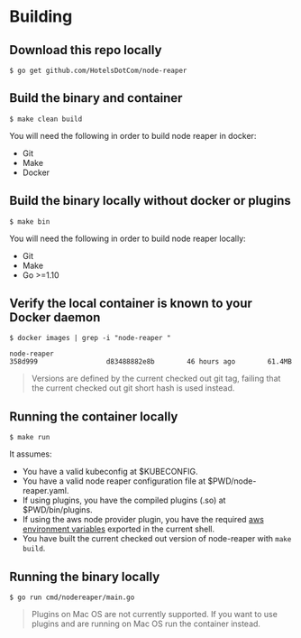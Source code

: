 # Building

## Download this repo locally

```
$ go get github.com/HotelsDotCom/node-reaper
```

## Build the binary and container
```
$ make clean build
```

You will need the following in order to build node reaper in docker:

* Git
* Make
* Docker

## Build the binary locally without docker or plugins
```
$ make bin
```

You will need the following in order to build node reaper locally:

* Git
* Make
* Go >=1.10

## Verify the local container is known to your Docker daemon

```
$ docker images | grep -i "node-reaper "

node-reaper                                                         358d999                 d83488882e8b        46 hours ago        61.4MB
```

> Versions are defined by the current checked out git tag, failing that the current checked out git short hash is used instead.

## Running the container locally
```
$ make run
```

It assumes:
 * You have a valid kubeconfig at $KUBECONFIG.
 * You have a valid node reaper configuration file at $PWD/node-reaper.yaml.
 * If using plugins, you have the compiled plugins (.so) at $PWD/bin/plugins.
 * If using the aws node provider plugin, you have the required [aws environment variables](https://docs.aws.amazon.com/cli/latest/userguide/cli-environment.html) exported in the current shell.
 * You have built the current checked out version of node-reaper with `make build`.

## Running the binary locally
```
$ go run cmd/nodereaper/main.go
```

> Plugins on Mac OS are not currently supported. If you want to use plugins and are running on Mac OS run the container instead.
